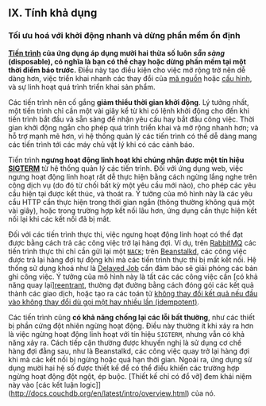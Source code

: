 ## IX. Tính khả dụng
### Tối ưu hoá với khởi động nhanh và dừng phần mềm ổn định

**[Tiến trình](./processes) của ứng dụng áp dụng mười hai thừa số luôn *sẵn sàng* (disposable), có nghĩa là bạn có thể chạy hoặc dừng phần mềm tại một thời điểm báo trước.** Điều này tạo điều kiện cho việc mở rộng trở nên dễ dàng hơn, việc triển khai nhanh các thay đổi của [mã nguồn](./codebase) hoặc [cấu hình](./config), và sự linh hoạt quá trình triển khai sản phẩm.

Các tiến trình nên cố gắng **giảm thiểu thời gian khởi động**. Lý tưởng nhất, một tiến trình chỉ cần một vài giây kể từ khi có lệnh khởi động cho đến khi tiến trình bắt đầu và sẵn sàng để nhận yêu cầu hay bắt đầu công việc. Thời gian khởi động ngắn cho phép quá trình triển khai và mở rộng nhanh hơn; và hỗ trợ mạnh mẽ hơn, vì hệ thống quản lý các tiến trình có thể dễ dàng mang các tiến trình tới các máy chủ vật lý khi có các cảnh báo.

Tiến trình **ngưng hoạt động linh hoạt khi chúng nhận được một tín hiệu [SIGTERM](https://en.wikipedia.org/wiki/SIGTERM)** từ hệ thống quản lý các tiến trình. Đối với ứng dụng web, việc ngưng hoạt động linh hoạt rất dễ thực hiện bằng cách ngừng lắng nghe trên công dịch vụ (do đó từ chối bất kỳ một yêu cầu mới nào), cho phép các yêu cầu hiện tại được kết thúc, và thoát ra. Ý tưởng của mô hình này là các yêu cầu HTTP cần thực hiện trong thời gian ngắn (thông thường không quá một vài giây), hoặc trong trường hợp kết nối lâu hơn, ứng dụng cần thực hiện kết nối lại khi các kết nối đã bị mất. 

Đối với các tiến trình thực thi, việc ngưng hoạt động linh hoạt có thể đạt được bằng cách trả các công việc trở lại hàng đợi. Ví dụ, trên [RabbitMQ](https://www.rabbitmq.com/) các tiến trình thực thi chỉ cần gửi lại một [`NACK`](https://www.rabbitmq.com/amqp-0-9-1-quickref.html#basic.nack); trên [Beanstalkd](http://kr.github.com/beanstalkd/), các công việc được trả lại hàng đợi tự động khi mà các tiến trình thực thi bị mất kết nối. Hệ thống sử dụng khoá như là [Delayed Job](https://github.com/collectiveidea/delayed_job#readme) cần đảm bảo sẽ giải phóng các bản ghi công việc. Ý tưởng của mô hình này là tất các các công việc cần [có khả năng quay lại][reentrant](https://en.wikipedia.org/wiki/Reentrant_%28subroutine%29), thường đạt đường bằng cách đóng gói các kết quả thành các giao dịch, hoặc tạo ra các toán tử [không thay đổi kết quả nếu đầu vào không thay đổi dù gọi một hay nhiều lần (idempotent)](https://en.wikipedia.org/wiki/Idempotence).

Các tiến trình cũng **có khả năng chống lại các lỗi bất thường**, như các thiết bị phần cứng đột nhiên ngừng hoạt động. Điều này thường ít khi xảy ra hơn là việc ngừng hoạt động linh hoạt với tín hiệu `SIGTERM`, nhưng vẫn có khả năng xảy ra. Cách tiếp cận thường được khuyến nghị là sử dụng cơ chế hàng đợi đằng sau, như là Beanstalkd, các công việc quay trở lại hàng đợi khi mà các kết nối bị ngừng hoặc quá hạn thời gian. Ngoài ra, ứng dụng sử dụng mười hai hệ số được thiết kế để có thể điều khiển các trường hợp ngừng hoạt động đột ngột, ép buộc. [Thiết kế chỉ có đổ vỡ] đem khái niệm này vào [các kết luận logic]](http://docs.couchdb.org/en/latest/intro/overview.html) của nó.
